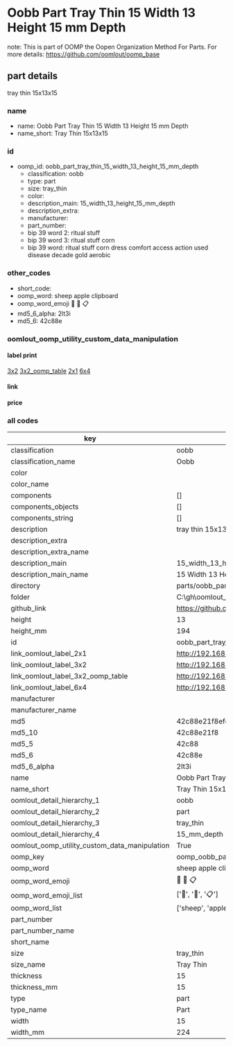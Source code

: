 # Oobb Part Tray Thin 15 Width 13 Height 15 mm Depth  

note: This is part of OOMP the Oopen Organization Method For Parts. For more details: https://github.com/oomlout/oomp_base

##  part details
  



tray thin 15x13x15



### name
* name: Oobb Part Tray Thin 15 Width 13 Height 15 mm Depth
* name_short: Tray Thin 15x13x15 
### id
* oomp_id: oobb_part_tray_thin_15_width_13_height_15_mm_depth
  * classification: oobb
  * type: part
  * size: tray_thin
  * color: 
  * description_main: 15_width_13_height_15_mm_depth
  * description_extra: 
  * manufacturer: 
  * part_number: 
  * bip 39 word 2: ritual stuff
  * bip 39 word 3: ritual stuff corn
  * bip 39 word: ritual stuff corn dress comfort access action used disease decade gold aerobic

### other_codes
* short_code: 
* oomp_word: sheep apple clipboard
* oomp_word_emoji :sheep: :apple: :clipboard:
* md5_6_alpha: 2lt3i
* md5_6: 42c88e






### oomlout_oomp_utility_custom_data_manipulation
#### label print
[3x2](http://192.168.1.245:1112/?label=oomp%202lt3i)
[3x2_oomp_table](http://192.168.1.108:1112/?label=oomp%202lt3i)
[2x1](http://192.168.1.242:1112/?label=oomp%202lt3i)
[6x4](http://192.168.1.55:1112/?label=oomp%202lt3i)    

#### link

                              

#### price







### all codes 
| key | value |  
| --- | --- |  
| classification | oobb |  
| classification_name | Oobb |  
| color |  |  
| color_name |  |  
| components | [] |  
| components_objects | [] |  
| components_string | [] |  
| description | tray thin 15x13x15 |  
| description_extra |  |  
| description_extra_name |  |  
| description_main | 15_width_13_height_15_mm_depth |  
| description_main_name | 15 Width 13 Height 15 mm Depth |  
| directory | parts/oobb_part_tray_thin_15_width_13_height_15_mm_depth |  
| folder | C:\gh\oomlout_oobb_version_4_generated_parts\parts\oobb_part_tray_thin_15_width_13_height_15_mm_depth |  
| github_link | https://github.com/oomlout/oomlout_oomp_part_src/tree/main/parts/oobb_part_tray_thin_15_width_13_height_15_mm_depth |  
| height | 13 |  
| height_mm | 194 |  
| id | oobb_part_tray_thin_15_width_13_height_15_mm_depth |  
| link_oomlout_label_2x1 | http://192.168.1.242:1112/?label=oomp%202lt3i |  
| link_oomlout_label_3x2 | http://192.168.1.245:1112/?label=oomp%202lt3i |  
| link_oomlout_label_3x2_oomp_table | http://192.168.1.108:1112/?label=oomp%202lt3i |  
| link_oomlout_label_6x4 | http://192.168.1.55:1112/?label=oomp%202lt3i |  
| manufacturer |  |  
| manufacturer_name |  |  
| md5 | 42c88e21f8efc0500517142a60f5e5d4 |  
| md5_10 | 42c88e21f8 |  
| md5_5 | 42c88 |  
| md5_6 | 42c88e |  
| md5_6_alpha | 2lt3i |  
| name | Oobb Part Tray Thin 15 Width 13 Height 15 mm Depth |  
| name_short | Tray Thin 15x13x15  |  
| oomlout_detail_hierarchy_1 | oobb |  
| oomlout_detail_hierarchy_2 | part |  
| oomlout_detail_hierarchy_3 | tray_thin |  
| oomlout_detail_hierarchy_4 | 15_mm_depth |  
| oomlout_oomp_utility_custom_data_manipulation | True |  
| oomp_key | oomp_oobb_part_tray_thin_15_width_13_height_15_mm_depth |  
| oomp_word | sheep apple clipboard |  
| oomp_word_emoji | :sheep: :apple: :clipboard: |  
| oomp_word_emoji_list | [':sheep:', ':apple:', ':clipboard:'] |  
| oomp_word_list | ['sheep', 'apple', 'clipboard'] |  
| part_number |  |  
| part_number_name |  |  
| short_name |  |  
| size | tray_thin |  
| size_name | Tray Thin |  
| thickness | 15 |  
| thickness_mm | 15 |  
| type | part |  
| type_name | Part |  
| width | 15 |  
| width_mm | 224 |  
